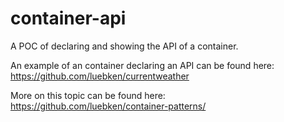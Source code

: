 # container-api

A POC of declaring and showing the API of a container.

An example of an container declaring an API can be found here: https://github.com/luebken/currentweather

More on this topic can be found here: https://github.com/luebken/container-patterns/